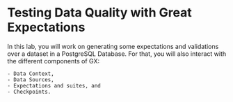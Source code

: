 # Testing Data Quality with Great Expectations

In this lab, you will work on generating some expectations and validations over a dataset in a PostgreSQL Database. For that, you will also interact with the different components of GX: 

    - Data Context, 
    - Data Sources,
    - Expectations and suites, and
    - Checkpoints.  

